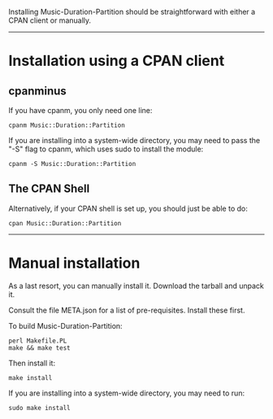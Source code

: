 Installing Music-Duration-Partition should be straightforward with either a CPAN client or manually.

----

# Installation using a CPAN client

## cpanminus

If you have cpanm, you only need one line:

    cpanm Music::Duration::Partition

If you are installing into a system-wide directory, you may need to pass the "-S" flag to cpanm, which uses sudo to install the module:

    cpanm -S Music::Duration::Partition

## The CPAN Shell

Alternatively, if your CPAN shell is set up, you should just be able to do:

    cpan Music::Duration::Partition

----

# Manual installation

As a last resort, you can manually install it. Download the tarball and unpack it.

Consult the file META.json for a list of pre-requisites. Install these first.

To build Music-Duration-Partition:

    perl Makefile.PL
    make && make test

Then install it:

    make install

If you are installing into a system-wide directory, you may need to run:

    sudo make install


